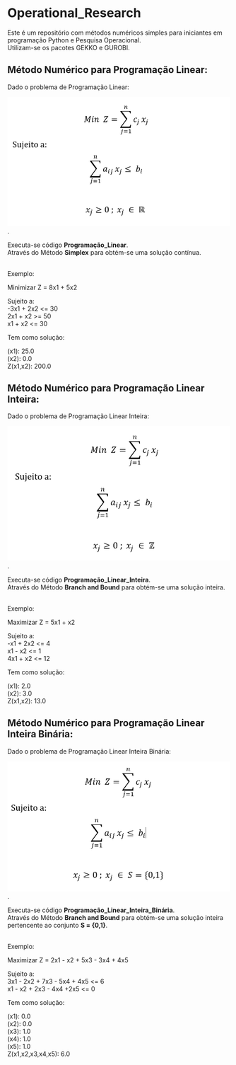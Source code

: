 # Operational_Research
Este é um repositório com métodos numéricos simples para iniciantes em programação Python e Pesquisa Operacional. <br>
Utilizam-se os pacotes GEKKO e GUROBI.<br>

## Método Numérico para Programação Linear:<br>

Dado o problema de Programação Linear:<br>

![Programação_Linear](https://github.com/FILIPE4OLIVEIRA/FILIPE4REPOSITORY/blob/master/Imagens/Programação_Linear.png).<br>

Executa-se código **Programação_Linear**.<br> 
Através do Método **Simplex** para obtém-se uma solução contínua.<br><br>

Exemplo:<br>

Minimizar Z = 8x1 + 5x2 <br>

Sujeito a:<br>
    -3x1 + 2x2 <= 30 <br>
     2x1 +  x2 >= 50 <br>
      x1 +  x2 <= 30 <br>

Tem como solução:<br>

(x1): 25.0 <br>
(x2): 0.0  <br>
Z(x1,x2): 200.0 <br>

## Método Numérico para Programação Linear Inteira:<br>

Dado o problema de Programação Linear Inteira:<br>

![Programação_Linear_Inteira](https://github.com/FILIPE4OLIVEIRA/FILIPE4REPOSITORY/blob/master/Imagens/Programação_Linear_Inteira.png).<br>

Executa-se código **Programação_Linear_Inteira**.<br> 
Através do Método **Branch and Bound** para obtém-se uma solução inteira.<br><br>

Exemplo:<br>

Maximizar Z = 5x1 + x2 <br>

Sujeito a:<br>
      -x1 + 2x2 <= 4 <br>
       x1 -  x2 <= 1 <br>
      4x1 +  x2 <= 12 <br>

Tem como solução:<br>

(x1): 2.0 <br>
(x2): 3.0  <br>
Z(x1,x2): 13.0 <br>


## Método Numérico para Programação Linear Inteira Binária:<br>

Dado o problema de Programação Linear Inteira Binária:<br>

![Programação_Linear_Inteira_Binária](https://github.com/FILIPE4OLIVEIRA/FILIPE4REPOSITORY/blob/master/Imagens/Programação_Linear_Inteira_Binária.png).<br>

Executa-se código **Programação_Linear_Inteira_Binária**.<br> 
Através do Método **Branch and Bound** para obtém-se uma solução inteira pertencente ao conjunto **S = {0,1}**.<br><br>

Exemplo:<br>

Maximizar Z = 2x1 - x2 + 5x3 - 3x4 + 4x5 <br>

Sujeito a:<br>
      3x1 - 2x2 + 7x3 - 5x4 + 4x5 <= 6 <br>
       x1 - x2 + 2x3 - 4x4 +2x5 <= 0 <br>

Tem como solução: <br>

(x1): 0.0 <br>
(x2): 0.0 <br>
(x3): 1.0 <br>
(x4): 1.0 <br>
(x5): 1.0 <br>
Z(x1,x2,x3,x4,x5): 6.0 <br>















